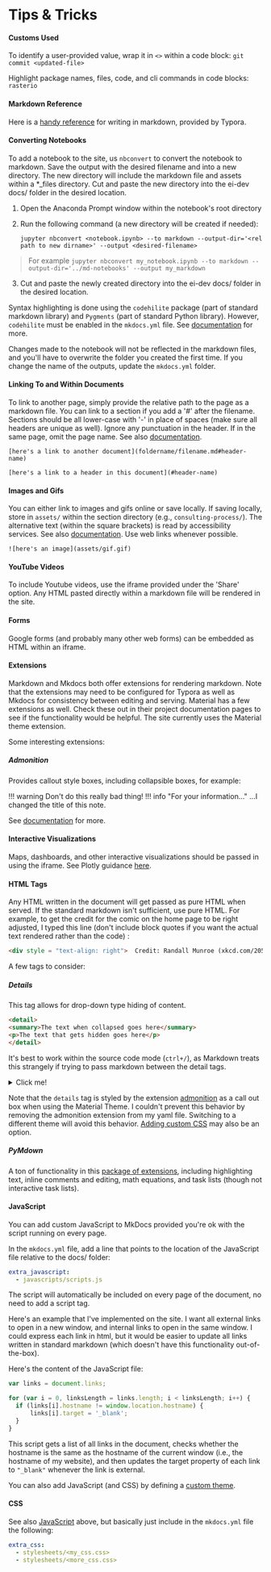 # Tips & Tricks

#### Customs Used

To identify a user-provided value, wrap it in `<>` within a code block:	`git commit <updated-file>`

Highlight package names, files, code, and cli commands in code blocks: `rasterio`

#### Markdown Reference

Here is a [handy reference]( https://support.typora.io/Markdown-Reference) for writing in markdown, provided by Typora.

#### Converting Notebooks

To add a notebook to the site, us `nbconvert` to convert the notebook to markdown. Save the output with the desired filename and into a new directory. The new directory will include the markdown file and assets within a *_files directory. Cut and paste the new directory into the ei-dev docs/ folder in the desired location.

1. Open the Anaconda Prompt window within the notebook's root directory

2. Run the following command (a new directory will be created if needed):

   `jupyter nbconvert <notebook.ipynb> --to markdown --output-dir='<rel path to new dirname>' --output <desired-filename>`

>For example `jupyter nbconvert my_notebook.ipynb --to markdown --output-dir='../md-notebooks' --output my_markdown`

3. Cut and paste the newly created directory into the ei-dev docs/ folder in the desired location.

Syntax highlighting is done using the `codehilite` package (part of standard markdown library) and `Pygments` (part of standard Python library). However, `codehilite`  must be enabled in the `mkdocs.yml` file. See [documentation]( https://squidfunk.github.io/mkdocs-material/getting-started/#extensions) for more.

Changes made to the notebook will not be reflected in the markdown files, and you'll have to overwrite the folder you created the first time. If you change the name of the outputs, update the `mkdocs.yml` folder.

#### Linking To and Within Documents 

To link to another page, simply provide the relative path to the page as a markdown file. You can link to a section if you add a '#' after the filename. Sections should be all lower-case with '-' in place of spaces (make sure all headers are unique as well). Ignore any punctuation in the header. If in the same page, omit the page name. See also [documentation]( https://mkdocs.readthedocs.io/en/0.11.1/user-guide/writing-your-docs/#linking-documents).

`[here's a link to another document](foldername/filename.md#header-name)`

`[here's a link to a header in this document](#header-name)`

#### Images and Gifs

You can either link to images and gifs online or save locally. If saving locally, store in `assets/` within the section directory (e.g., `consulting-process/`). The alternative text (within the square brackets) is read by accessibility services. See also [documentation]( https://mkdocs.readthedocs.io/en/0.11.1/user-guide/writing-your-docs/#images-and-media). Use web links whenever possible.

`![here's an image](assets/gif.gif)`

#### YouTube Videos

To include Youtube videos, use the iframe provided under the 'Share' option. Any HTML pasted directly within a markdown file will be rendered in the site.

#### Forms

Google forms (and probably many other web forms) can be embedded as HTML within an iframe.

#### Extensions

Markdown and Mkdocs both offer extensions for rendering markdown. Note that the extensions may need to be configured for Typora as well as Mkdocs for consistency between editing and serving. Material has a few extensions as well. Check these out in their project documentation pages to see if the functionality would be helpful. The site currently uses the Material theme extension.

Some interesting extensions:

##### Admonition

Provides callout style boxes, including collapsible boxes, for example:

!!! warning
    Don't do this really bad thing!
!!! info "For your information..."
    ...I changed the title of this note.

See [documentation](https://squidfunk.github.io/mkdocs-material/extensions/admonition/) for more.

#### Interactive Visualizations

Maps, dashboards, and other interactive visualizations should be passed in using the iframe. See Plotly guidance [here]( https://plot.ly/python/embedding-plotly-graphs-in-HTML).

#### HTML Tags

Any HTML written in the document will get passed as pure HTML when served. If the standard markdown isn't sufficient, use pure HTML. For example, to get the credit for the comic on the home page to be right adjusted, I typed this line (don't include block quotes if you want the actual text rendered rather than the code) :

```html
<div style = "text-align: right">  Credit: Randall Munroe (xkcd.com/2054) </div>
```

A few tags to consider:

##### Details 

This tag allows for drop-down type hiding of content.

```html
<detail>
<summary>The text when collapsed goes here</summary>
<p>The text that gets hidden goes here</p>
</detail>
```

It's best to work within the source code mode (`ctrl+/`), as Markdown treats this strangely if trying to pass markdown between the detail tags.

<details>
<summary>Click me!</summary>
<p>This would be the first paragraph of content</p>
<p> Here's some more content with a <a href='https://enviroincentives.com'>link</a></p>
</details>

Note that the `details` tag is styled by the extension [admonition](#admonition) as a call out box when using the Material Theme. I couldn't prevent this behavior by removing the admonition extension from my yaml file. Switching to a different theme will avoid this behavior. [Adding custom CSS](#css) may also be an option.

##### PyMdown

A ton of functionality in this [package of extensions](https://squidfunk.github.io/mkdocs-material/extensions/pymdown/), including highlighting text, inline comments and editing, math equations, and task lists (though not interactive task lists).


#### JavaScript

You can add custom JavaScript to MkDocs provided you're ok with the script running on every page. 

In the `mkdocs.yml` file, add a line that points to the location of the JavaScript file relative to the docs/ folder:

```yaml
extra_javascript:
  - javascripts/scripts.js
```

The script will automatically be included on every page of the document, no need to add a script tag.

Here's an example that I've implemented on the site. I want all external links to open in a new window, and internal links to open in the same window. I could express each link in html, but it would be easier to update all links written in standard markdown (which doesn't have this functionality out-of-the-box). 

Here's the content of the JavaScript file:

```javascript
var links = document.links;

for (var i = 0, linksLength = links.length; i < linksLength; i++) {
  if (links[i].hostname != window.location.hostname) {
      links[i].target = '_blank';
  } 
}
```

This script gets a list of all links in the document, checks whether the hostname is the same as the hostname of the current window (i.e., the hostname of my website), and then updates the target property of each link to `"_blank"` whenever the link is external.

You can also add JavaScript (and CSS) by defining a [custom theme](https://www.mkdocs.org/user-guide/custom-themes/).

#### CSS

See also [JavaScript](#javascript) above, but basically just include in the `mkdocs.yml` file the following:

```yaml
extra_css:
  - stylesheets/<my_css.css>
  - stylesheets/<more_css.css>
```
